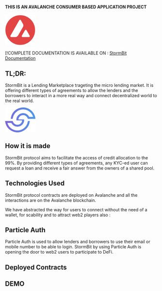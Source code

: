 #### THIS IS AN AVALANCHE CONSUMER BASED APPLICATION PROJECT 

<img src="./docs/Avalanche.png" alt="Image Description" width="100" />


[!COMPLETE DOCUMENTATION IS AVAILABLE ON : [StormBit Documentation](https://app.gitbook.com/o/6Ba9JCvQ5qAfdGJBr4ud/s/85Jk3acx3jKwt2N6IWnB/)


## TL;DR:

StormBit is a Lending Marketplace trageting the micro lending market.
It is offering different types of agreements to allow the lenders and the borrowers to interact in a more real way and connect decentralized world to the real world. 

<img src="./docs/Logo.png" alt="Stormbit Logo" width="100" />


## How it is made 

StormBit protocol aims to facilitate the access of credit allocation to the 99%. By providing different types of agreements, any KYC-ed user can request a loan and receive a fair answer from the owners of a shared pool. 


## Technologies Used

StormBit protocol contracts are deployed on Avalanche and all the interactions are on the Avalanche blockchain. 

We have abstracted the way for users to connect without the need of a wallet, for scability and to attract web2 players also : 

## Particle Auth 

Particle Auth is used to allow lenders and borrowers to use their email or mobile number to be able to login. StormBit by using Particle Auth is opening the door to web2 users to participate to DeFi. 


## Deployed Contracts




## DEMO





